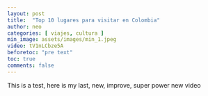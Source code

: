 ```yaml
---
layout: post
title:  "Top 10 lugares para visitar en Colombia"
author: neo
categories: [ viajes, cultura ]
min_image: assets/images/min_1.jpeg
video: tV1nLCbze5A
beforetoc: "pre text"
toc: true
comments: false
---
```



This is a test, here is my last, new, improve, super power new video
